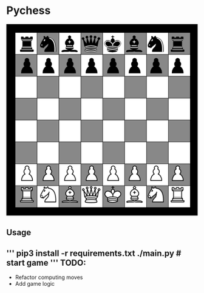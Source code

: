 # Pychess

<img src="/assets/pychess.png">

Usage
-----
'''
pip3 install -r requirements.txt
./main.py  # start game
'''
TODO:
-----
* Refactor computing moves
* Add game logic
